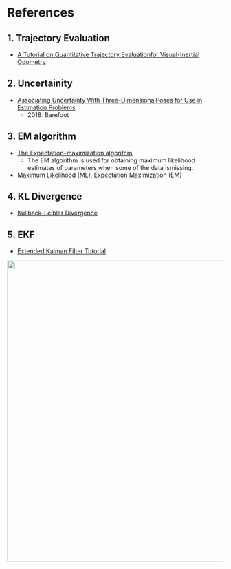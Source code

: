 # References

<!---
Started to write on Sep 2 2021
Zahra
-->
 
## 1. Trajectory Evaluation  
   * [A  Tutorial  on  Quantitative  Trajectory  Evaluationfor  Visual-Inertial  Odometry](https://ieeexplore.ieee.org/stamp/stamp.jsp?tp=&arnumber=8593941)
## 2. Uncertainity
  * [Associating Uncertainty With Three-DimensionalPoses for Use in Estimation Problems](http://ncfrn.mcgill.ca/members/pubs/barfoot_tro14.pdf)
    * 2018: Barefoot
## 3. EM algorithm
  * [The Expectation–maximization algorithm](http://www.columbia.edu/~mh2078/MachineLearningORFE/EM_Algorithm.pdf)
    * The EM algorithm is used for obtaining maximum likelihood estimates of parameters when some of the data ismissing.  
  * [Maximum Likelihood (ML), Expectation Maximization (EM)](https://people.eecs.berkeley.edu/~pabbeel/cs287-fa13/slides/Likelihood_EM_HMM_Kalman.pdf) 
## 4. KL Divergence
  * [Kullback-Leibler Divergence](http://hanj.cs.illinois.edu/cs412/bk3/KL-divergence.pdf)
## 5. EKF
  * [Extended Kalman Filter Tutorial](https://www.cse.sc.edu/~terejanu/files/tutorialEKF.pdf)
   

<img src="" width="700">
      <br/>
      
